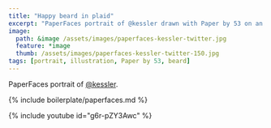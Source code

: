 ```yaml
---
title: "Happy beard in plaid"
excerpt: "PaperFaces portrait of @kessler drawn with Paper by 53 on an iPad."
image: 
  path: &image /assets/images/paperfaces-kessler-twitter.jpg 
  feature: *image
  thumb: /assets/images/paperfaces-kessler-twitter-150.jpg
tags: [portrait, illustration, Paper by 53, beard]
---
```


PaperFaces portrait of [@kessler](http://twitter.com/kessler).

{% include boilerplate/paperfaces.md %}

{% include youtube id="g6r-pZY3Awc" %}
